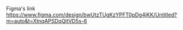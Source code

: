 Figma's link 
https://www.figma.com/design/bwUtzTUgKzYPFT0pDg4jKK/Untitled?m=auto&t=XtnqAPSDqQjtVD5s-6
